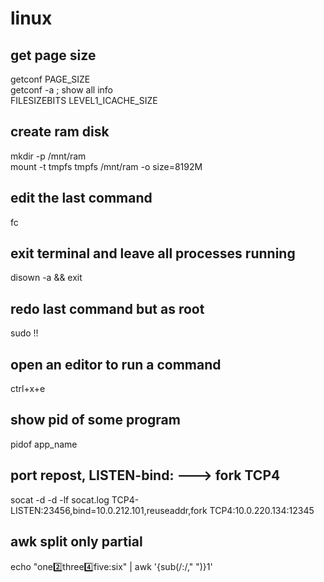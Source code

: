 # linux

## get page size
getconf PAGE\_SIZE  
getconf -a  ; show all info  
FILESIZEBITS   LEVEL1\_ICACHE\_SIZE  

## create ram disk
mkdir -p /mnt/ram   
mount -t tmpfs tmpfs /mnt/ram -o size=8192M  

## edit the last command
fc   

## exit terminal and leave all processes running
disown -a && exit   

## redo last command but as root
sudo !!  

## open an editor to run a command
ctrl+x+e   

## show pid of some program
pidof app\_name

## port repost, LISTEN-bind: --->  fork TCP4
socat  -d -d -lf socat.log TCP4-LISTEN:23456,bind=10.0.212.101,reuseaddr,fork TCP4:10.0.220.134:12345

## awk split only partial
echo "one:two:three:four:five:six" | awk '{sub(/:/," ")}1'

